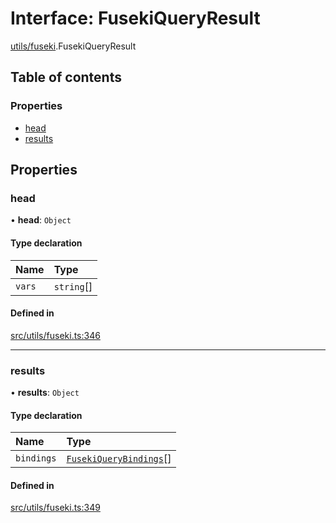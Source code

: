 # Interface: FusekiQueryResult

[utils/fuseki](../wiki/utils.fuseki).FusekiQueryResult

## Table of contents

### Properties

- [head](../wiki/utils.fuseki.FusekiQueryResult#head)
- [results](../wiki/utils.fuseki.FusekiQueryResult#results)

## Properties

### head

• **head**: `Object`

#### Type declaration

| Name | Type |
| :------ | :------ |
| `vars` | `string`[] |

#### Defined in

[src/utils/fuseki.ts:346](https://github.com/omerdemirkan/cs-130-project/blob/c363b4d/web/src/utils/fuseki.ts#L346)

___

### results

• **results**: `Object`

#### Type declaration

| Name | Type |
| :------ | :------ |
| `bindings` | [`FusekiQueryBindings`](../wiki/utils.fuseki#fusekiquerybindings)[] |

#### Defined in

[src/utils/fuseki.ts:349](https://github.com/omerdemirkan/cs-130-project/blob/c363b4d/web/src/utils/fuseki.ts#L349)
